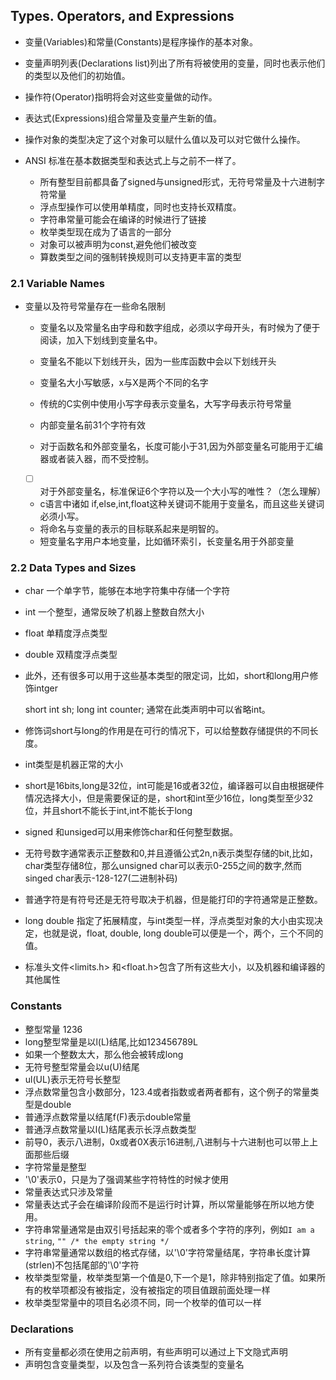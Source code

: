 ## Types. Operators, and Expressions

+ 变量(Variables)和常量(Constants)是程序操作的基本对象。
+ 变量声明列表(Declarations list)列出了所有将被使用的变量，同时也表示他们的类型以及他们的初始值。
+ 操作符(Operator)指明将会对这些变量做的动作。
+ 表达式(Expressions)组合常量及变量产生新的值。
+ 操作对象的类型决定了这个对象可以赋什么值以及可以对它做什么操作。

+ ANSI 标准在基本数据类型和表达式上与之前不一样了。

    + 所有整型目前都具备了signed与unsigned形式，无符号常量及十六进制字符常量
    + 浮点型操作可以使用单精度，同时也支持长双精度。
    + 字符串常量可能会在编译的时候进行了链接
    + 枚举类型现在成为了语言的一部分
    + 对象可以被声明为const,避免他们被改变
    + 算数类型之间的强制转换规则可以支持更丰富的类型

### 2.1 Variable Names

+ 变量以及符号常量存在一些命名限制
    + 变量名以及常量名由字母和数字组成，必须以字母开头，有时候为了便于阅读，加入下划线到变量名中。
    + 变量名不能以下划线开头，因为一些库函数中会以下划线开头
    + 变量名大小写敏感，x与X是两个不同的名字
    + 传统的C实例中使用小写字母表示变量名，大写字母表示符号常量

    + 内部变量名前31个字符有效
    + 对于函数名和外部变量名，长度可能小于31,因为外部变量名可能用于汇编器或者装入器，而不受控制。
    + [ ] 对于外部变量名，标准保证6个字符以及一个大小写的唯性？（怎么理解）
    + c语言中诸如 if,else,int,float这种关键词不能用于变量名，而且这些关键词必须小写。
    + 将命名与变量的表示的目标联系起来是明智的。
    + 短变量名字用户本地变量，比如循环索引，长变量名用于外部变量

### 2.2 Data Types and Sizes

+ char 一个单字节，能够在本地字符集中存储一个字符
+ int 一个整型，通常反映了机器上整数自然大小
+ float 单精度浮点类型
+ double 双精度浮点类型
+ 此外，还有很多可以用于这些基本类型的限定词，比如，short和long用户修饰intger

    short int sh;
    long int counter;
通常在此类声明中可以省略int。

+ 修饰词short与long的作用是在可行的情况下，可以给整数存储提供的不同长度。
+ int类型是机器正常的大小
+ short是16bits,long是32位，int可能是16或者32位，编译器可以自由根据硬件情况选择大小，但是需要保证的是，short和int至少16位，long类型至少32位，并且short不能长于int,int不能长于long
+ signed 和unsiged可以用来修饰char和任何整型数据。
+ 无符号数字通常表示正整数和0,并且遵循公式2n,n表示类型存储的bit,比如，char类型存储8位，那么unsigned char可以表示0-255之间的数字,然而singed char表示-128-127(二进制补码)
+ 普通字符是有符号还是无符号取决于机器，但是能打印的字符通常是正整数。
+ long double 指定了拓展精度，与int类型一样，浮点类型对象的大小由实现决定，也就是说，float, double, long double可以便是一个，两个，三个不同的值。
+ 标准头文件<limits.h> 和<float.h>包含了所有这些大小，以及机器和编译器的其他属性


### Constants
+ 整型常量 1236
+ long整型常量是以l(L)结尾,比如123456789L
+ 如果一个整数太大，那么他会被转成long
+ 无符号整型常量会以u(U)结尾
+ ul(UL)表示无符号长整型
+ 浮点数常量包含小数部分，123.4或者指数或者两者都有，这个例子的常量类型是double
+ 普通浮点数常量以结尾f(F)表示double常量
+ 普通浮点数常量以l(L)结尾表示长浮点数类型
+ 前导0，表示八进制，0x或者0X表示16进制,八进制与十六进制也可以带上上面那些后缀
+ 字符常量是整型
+ '\0'表示0，只是为了强调某些字符特性的时候才使用
+ 常量表达式只涉及常量
+ 常量表达式子会在编译阶段而不是运行时计算，所以常量能够在所以地方使用。
+ 字符串常量通常是由双引号括起来的零个或者多个字符的序列，例如```I am a string```, ```"" /* the empty string */```
+ 字符串常量通常以数组的格式存储，以'\0'字符常量结尾，字符串长度计算(strlen)不包括尾部的'\0'字符
+ 枚举类型常量，枚举类型第一个值是0,下一个是1，除非特别指定了值。如果所有的枚举项都没有被指定，没有被指定的项目值跟前面处理一样
+ 枚举类型常量中的项目名必须不同，同一个枚举的值可以一样

### Declarations

+ 所有变量都必须在使用之前声明，有些声明可以通过上下文隐式声明
+ 声明包含变量类型，以及包含一系列符合该类型的变量名